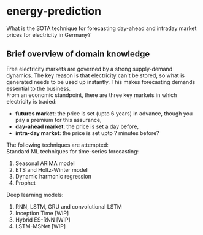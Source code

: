 # energy-prediction
What is the SOTA technique for forecasting day-ahead and intraday market prices for electricity in Germany?

## Brief overview of domain knowledge

Free electricity markets are governed by a strong supply-demand dynamics. The key reason is that electricity can't be stored, so what is generated needs to be used up instantly. This makes forecasting demands essential to the business.  
From an economic standpoint, there are three key markets in which electricity is traded:

- **futures market**: the price is set (upto 6 years) in advance, though you pay a premium for this assurance,  
- **day-ahead market**: the price is set a day before,  
- **intra-day market**: the price is set upto ? minutes before?   

The following techniques are attempted:  
Standard ML techniques for time-series forecasting:
1. Seasonal ARIMA model
2. ETS  and Holtz-Winter model
3. Dynamic harmonic regression
4. Prophet
  
Deep learning models:  
1. RNN, LSTM, GRU and convolutional LSTM
2. Inception Time [WIP]
3. Hybrid ES-RNN [WIP]
4. LSTM-MSNet [WIP]
